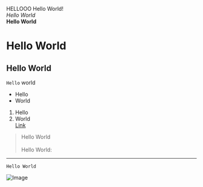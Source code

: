 HELLOOO
Hello World!<br>
*Hello World*<br>
**Hello World**<br>
# Hello World<br>
## Hello World<br>
`Hello` world 
* Hello <br>
* World <br>
1. Hello <br>
2. World <br> 
[Link](https://mchouthai.github.io/cse15l-lab-reports/) <br>
> Hello World <br><br>
Hello World:
--- 
```
Hello World 
```
![Image](https://cdn.pixabay.com/photo/2017/09/25/13/12/cocker-spaniel-2785074__480.jpg)
